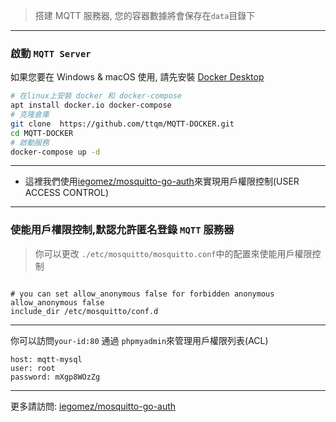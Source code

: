 > 搭建 MQTT 服務器, 您的容器數據將會保存在`data`目錄下

---

### 啟動 `MQTT Server`

如果您要在 Windows & macOS 使用, 請先安裝 [Docker Desktop](https://www.docker.com/products/docker-desktop/)

```bash
# 在linux上安裝 docker 和 docker-compose
apt install docker.io docker-compose
# 克隆倉庫
git clone  https://github.com/ttqm/MQTT-DOCKER.git
cd MQTT-DOCKER
# 啟動服務
docker-compose up -d
```

---

- 這裡我們使用[iegomez/mosquitto-go-auth](https://hub.docker.com/r/iegomez/mosquitto-go-auth)來實現用戶權限控制(USER ACCESS CONTROL)

---

### 使能用戶權限控制,默認允許匿名登錄 `MQTT` 服務器

> 你可以更改 `./etc/mosquitto/mosquitto.conf`中的配置來使能用戶權限控制

```

# you can set allow_anonymous false for forbidden anonymous
allow_anonymous false
include_dir /etc/mosquitto/conf.d
```

---

你可以訪問`your-id:80` 通過 `phpmyadmin`來管理用戶權限列表(ACL)

```
host: mqtt-mysql
user: root
password: mXgp8WOzZg
```

---

更多請訪問: [iegomez/mosquitto-go-auth](https://hub.docker.com/r/iegomez/mosquitto-go-auth)
